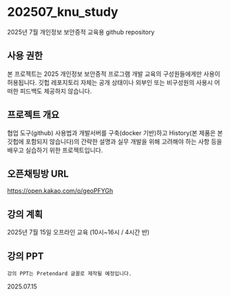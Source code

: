 # 202507_knu_study
2025년 7월 개인정보 보안증적 교육용 github repository

## 사용 권한

본 프로젝트는 2025 개인정보 보안증적 프로그램 개발 교육의 구성원들에게만 사용이 허용됩니다. 깃헙 레포지토리 자체는 공개 상태이나 외부인 또는 비구성원의 사용시 어떠한 피드백도 제공하지 않습니다.

## 프로젝트 개요

협업 도구(github) 사용법과 개발서버를 구축(docker 기반)하고 History(본 제품은 본 깃헙에 포함되지 않습니다)의 간략한 설명과 실무 개발을 위해 고려해야 하는 사항 등을 배우고 실습하기 위한 프로젝트입니다.

## 오픈채팅방 URL

https://open.kakao.com/o/geoPFYGh

## 강의 계획

2025년 7월 15일 오프라인 교육 (10시~16시 / 4시간 반)

## 강의 PPT

    강의 PPT는 Pretendard 글꼴로 제작될 예정입니다. 

2025.07.15
